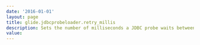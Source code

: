 ```yaml
---
date: '2016-01-01'
layout: page
title: glide.jdbcprobeloader.retry_millis
description: Sets the number of milliseconds a JDBC probe waits between retry attempts to a JDBC data source.
value:  
---
```

